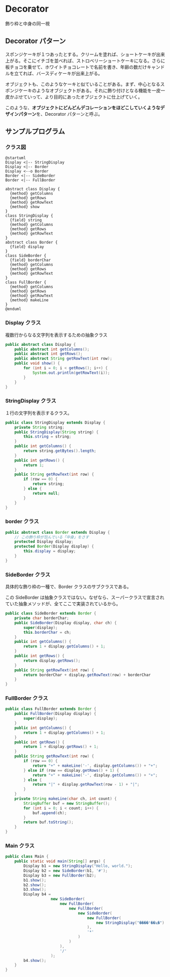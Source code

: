# Decorator
飾り枠と中身の同一視

## Decorator パターン
スポンジケーキが１つあったとする。クリームを塗れば、ショートケーキが出来上がる。そこにイチゴを並べれば、ストロベリーショートケーキになる。さらに板チョコを乗せて、ホワイトチョコレートで名前を書き、年齢の数だけキャンドルを立てれば、バースディケーキが出来上がる。

オブジェクトも、このようなケーキと似ていることがある。まず、中心となるスポンジケーキのようなオブジェクトがある。それに飾り付けとなる機能を一皮一皮かぶせていって、より目的にあったオブジェクトに仕上げていく。

このような、**オブジェクトにどんどんデコレーションをほどこしていくようなデザインパターン**を、Decorator パターンと呼ぶ。

## サンプルプログラム

### クラス図
```plantuml
@startuml
Display <|-- StringDisplay
Display <|-- Border
Display <--o Border
Border <|-- SideBorder
Border <|-- FullBorder

abstract class Display {
  {method} getColumns
  {method} getRows
  {method} getRowText
  {method} show
}
class StringDisplay {
  {field} string
  {method} getColumns
  {method} getRows
  {method} getRowText
}
abstract class Border {
  {field} display
}
class SideBorder {
  {field} borderChar
  {method} getColumns
  {method} getRows
  {method} getRowText
}
class FullBorder {
  {method} getColumns
  {method} getRows
  {method} getRowText
  {method} makeLine
}
@enduml
```

### Display クラス
複数行からなる文字列を表示するための抽象クラス

```java
public abstract class Display {
    public abstract int getColumns();
    public abstract int getRows();
    public abstract String getRowText(int row);
    public void show() {
        for (int i = 0; i < getRows(); i++) {
            System.out.println(getRowText(i));
        }
    }
}
```

### StringDisplay クラス
１行の文字列を表示するクラス。

```java
public class StringDisplay extends Display {
    private String string;
    public StringDisplay(String string) {
        this.string = string;
    }
    public int getColumns() {
        return string.getBytes().length;
    }
    public int getRows() {
        return 1;
    }
    public String getRowText(int row) {
        if (row == 0) {
            return string;
        } else {
            return null;
        }
    }
}
```

### border クラス
```java
public abstract class Border extends Display {
    // この飾り枠が包んでいる「中身」をさす
    protected Display display;
    protected Border(Display display) {
        this.display = display;
    }
}
```

### SideBorder クラス
具体的な飾り枠の一種で、Border クラスのサブクラスである。

この SideBorder は抽象クラスではない。なぜなら、スーパークラスで宣言されていた抽象メソッドが、全てここで実装されているから。

```java
public class SideBorder extends Border {
    private char borderChar;
    public SideBorder(Display display, char ch) {
        super(display);
        this.borderChar = ch;
    }
    public int getColumns() {
        return 1 + display.getColumns() + 1;
    }
    public int getRows() {
        return display.getRows();
    }
    public String getRowText(int row) {
        return borderChar + display.getRowText(row) + borderChar
    }
}
```

### FullBorder クラス
```java
public class FullBorder extends Border {
    public FullBorder(Display display) {
        super(display);
    }
    public int getColumns() {
        return 1 + display.getColumns() + 1;
    }
    public int getRows() {
        return 1 + display.getRows() + 1;
    }
    public String getRowText(int row) {
        if (row == 0) {
            return "+" + makeLine('-', display.getColumns()) + "+";
        } else if (row == display.getRows() + 1) {
            return "+" + makeLine('-', display.getColumns()) + "+";
        } else {
            return "|" + display.getRowText(row - 1) + "|";
        }
    }
    private String makeLine(char ch, int count) {
        StringBuffer buf = new StringBuffer();
        for (int i = 0; i < count; i++) {
            buf.append(ch);
        }
        return buf.toString();
    }
}
```

### Main クラス
```java
public class Main {
    public static void main(String[] args) {
        Display b1 = new StringDisplay("Hello, world.");
        Display b2 = new SideBorder(b1, '#');
        Display b3 = new FullBorder(b2);
        b1.show();
        b2.show();
        b3.show();
        Display b4 = 
                    new SideBorder(
                        new FullBorder(
                            new FullBorder(
                                new SideBorder(
                                    new FullBorder(
                                        new StringDisplay("����ˤ��ϡ�")
                                    ),
                                    '*'
                                )
                            )
                        ),
                        '/'
                    );
        b4.show();
    }
}
```


